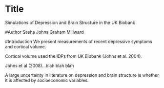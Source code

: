 # Title
Simulations of Depression and Brain Structure in the UK Biobank

#Author
Sasha Johns
Graham Millward

#Introduction
We present measurements of recent depressive symptoms and cortical volume.

Cortical volume used the IDPs from UK Biobank (Johns et al. 2004).

Johns et al (2008)...blah blah blah

A large uncertainty in literature on depression and brain structure is
whether it is affected by socioeconomic variables.
